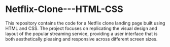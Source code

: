 # Netflix-Clone---HTML-CSS
This repository contains the code for a Netflix clone landing page built using HTML and CSS. The project focuses on replicating the visual design and layout of the popular streaming service, providing a user interface that is both aesthetically pleasing and responsive across different screen sizes.
